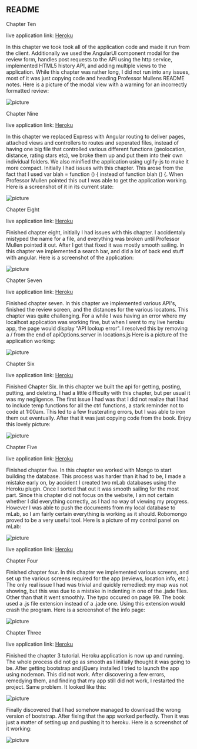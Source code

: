 ## README

Chapter Ten

live application link: <a href="https://cryptic-scrubland-30222.herokuapp.com/">Heroku</a>

In this chapter we took took all of the application code and made it run from the client. Additionally we used the AngularUI component
modal for the review form, handles post requests to the API using the http service, implemented HTML5 history API, and adding multiple
views to the application. While this chapter was rather long, I did not run into any issues, most of it was just copying code and heading
Professor Mullens README notes. Here is a picture of the modal view with a warning for an incorrectly formatted review:

![picture](readme_imgs/chap10.png)

Chapter Nine

live application link: <a href="https://cryptic-scrubland-30222.herokuapp.com/">Heroku</a>

In this chapter we replaced Express with Angular routing to deliver pages, attached views and controllers to routes and seperated files, instead
of having one big file that controlled various different functions (geolocation, distance, rating stars etc), we broke them up and put them into
their own individual folders. We also minified the application using uglify-js to make it more compact. Initially I had issues with this chapter.
This arose from the fact that I used var blah = function () {  instead of function blah () {. When Professor Mullen pointed this out I was able to
get the application working. Here is a screenshot of it in its current state:

![picture](readme_imgs/chap9.png)

Chapter Eight

live application link: <a href="https://cryptic-scrubland-30222.herokuapp.com/">Heroku</a>

Finished chapter eight, initially I had issues with this chapter. I accidentaly mistyped the name for a file, and everything was broken until
Professor Mullen pointed it out. After I got that fixed it was mostly smooth sailing. In this chapter we implemented a search bar, and did a
lot of back end stuff with angular. Here is a screenshot of the application:

![picture](readme_imgs/chap8.png)

Chapter Seven

live application link: <a href="https://cryptic-scrubland-30222.herokuapp.com/">Heroku</a>

Finished chapter seven. In this chapter we implemented various API's, finished the review screen, and the distances for the various locatons.
This chapter was quite challenging. For a while I was having an error where my localhost application was working fine, but when I went to my
live heroku app, the page would display "API lookup error". I resolved this by removing a / from the end of apiOptions.server in locations.js
Here is a picture of the application working:

![picture](readme_imgs/chap7.png)

Chapter Six

live application link: <a href="https://cryptic-scrubland-30222.herokuapp.com/">Heroku</a>

Finished Chapter Six. In this chapter we built the api for getting, posting, putting, and deleting. I had a little difficulty with this chapter,
but per usual it was my negligence. The first issue I had was that I did not realize that I had to include temp functions for all the ctrl functions,
a stark reminder not to code at 1:00am. This led to a few frusterating errors, but I was able to iron them out eventually. After that it was just
copying code from the book. Enjoy this lovely picture:

![picture](readme_imgs/chap6.png)

Chapter Five

live application link: <a href="https://cryptic-scrubland-30222.herokuapp.com/">Heroku</a>

Finished chapter five. In this chapter we worked with Mongo to start building the database. This process was harder than it had to be, I made a mistake
early on, by accident I created two mLab databases using the Heroku plugin. Once I sorted that out it was smooth sailing for the most part. Since this
chapter did not focus on the website, I am not certain whether I did everything correctly, as I had no way of viewing my progress. However I was able to
push the documents from my local database to mLab, so I am fairly certain everything is working as it should. Robomongo proved to be a very useful tool.
Here is a picture of my control panel on mLab:

![picture](readme_imgs/chap5.png)

live application link: <a href="https://cryptic-scrubland-30222.herokuapp.com/">Heroku</a>

Chapter Four

Finished chapter four. In this chapter we implemented various screens, and set up the various screens required for the app (reviews, location info, etc.)
The only real issue I had was trivial and quickly remedied: my map was not showing, but this was due to a mistake in indenting in one of the .jade files.
Other than that it went smoothly. The typo occured on page 99. The book used a .js file extension instead of a .jade one. Using this extension would crash
the program. Here is a screenshot of the info page:

![picture](readme_imgs/chap4.png)


Chapter Three

live application link: <a href="https://cryptic-scrubland-30222.herokuapp.com/">Heroku</a>

Finished the chapter 3 tutorial. Heroku application is now up and running. The whole process did not go as smooth as I initially thought it was going to be. After getting bootstrap and jQuery installed I tried to launch the app using nodemon. This did not work. After discovering a few errors, remedying them, and finding that my app still did not work, I restarted the project. Same problem. It looked like this:

![picture](readme_imgs/after.png)

Finally discovered that I had somehow managed to download the wrong version of bootstrap. After fixing that the app worked perfectly. Then it was just a matter of setting up and pushing it to heroku. Here is a screenshot of it working:

![picture](readme_imgs/240HW1screenshot.png)
